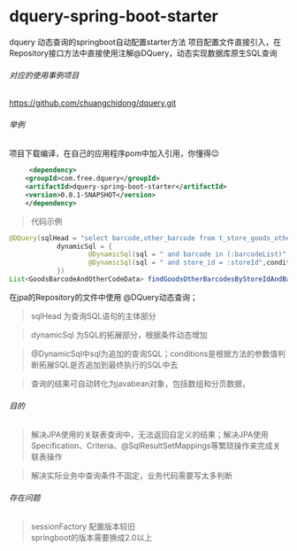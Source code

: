 # dquery-spring-boot-starter
dquery 动态查询的springboot自动配置starter方法
项目配置文件直接引入，在Repository接口方法中直接使用注解@DQuery，动态实现数据库原生SQL查询

###### 对应的使用事例项目
https://github.com/chuangchidong/dquery.git

###### 举例
项目下载编译，在自己的应用程序pom中加入引用，你懂得😉
```xml
     <dependency>
	<groupId>com.free.dquery</groupId>
	<artifactId>dquery-spring-boot-starter</artifactId>
	<version>0.0.1-SNAPSHOT</version>
    </dependency>
```

> 代码示例

```java
@DQuery(sqlHead = "select barcode,other_barcode from t_store_goods_other_barcode where is_deleted=0  ",
            dynamicSql = {
                    @DynamicSql(sql = " and barcode in (:barcodeList)",conditions = "barcodeList !=null "),
                    @DynamicSql(sql = " and store_id = :storeId",conditions = "storeId !=null && storeId > 0 "),
            })
List<GoodsBarcodeAndOtherCodeData> findGoodsOtherBarcodesByStoreIdAndBarcodeListStr(@Param("storeId") Long storeId, @Param("barcodeList") List<String> barcodeList);

```
在jpa的Repository的文件中使用 @DQuery动态查询；
> sqlHead 为查询SQL语句的主体部分

> dynamicSql 为SQL的拓展部分，根据条件动态增加

> @DynamicSql中sql为追加的查询SQL；conditions是根据方法的参数值判断拓展SQL是否追加到最终执行的SQL中去

> 查询的结果可自动转化为javabean对象，包括数组和分页数据，


###### 目的
> 解决JPA使用的关联表查询中，无法返回自定义的结果；解决JPA使用Specification、Criteria、@SqlResultSetMappings等繁琐操作来完成关联表操作

> 解决实际业务中查询条件不固定，业务代码需要写太多判断

###### 存在问题

> sessionFactory 配置版本较旧  
> springboot的版本需要换成2.0以上  

